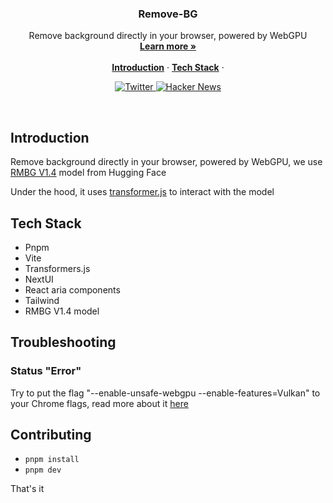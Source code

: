 <h3 align="center">Remove-BG</h3>

<p align="center">
    Remove background directly in your browser, powered by WebGPU
    <br />
    <a href="https://bannerify.co/tools/remove-bg"><strong>Learn more »</strong></a>
    <br />
    <br />
    <a href="#introduction"><strong>Introduction</strong></a> ·
    <a href="#tech-stack"><strong>Tech Stack</strong></a> ·
</p>

<p align="center">
  <a href="https://twitter.com/duc__an">
    <img src="https://img.shields.io/twitter/follow/duc__an?style=flat&label=%40duc__an&logo=twitter&color=0bf&logoColor=fff" alt="Twitter" />
  </a>
  <a href="https://news.ycombinator.com/item?id=41358490"><img src="https://img.shields.io/badge/Hacker%20News-200-%23FF6600" alt="Hacker News"></a>
</p>

<br/>

## Introduction

Remove background directly in your browser, powered by WebGPU, we use [RMBG V1.4](https://huggingface.co/briaai/RMBG-1.4) model from Hugging Face

Under the hood, it uses [transformer.js](https://huggingface.co/docs/transformers.js/index) to interact with the model

## Tech Stack

- Pnpm
- Vite
- Transformers.js
- NextUI
- React aria components
- Tailwind
- RMBG V1.4 model

## Troubleshooting

### Status "Error"
Try to put the  flag "--enable-unsafe-webgpu --enable-features=Vulkan" to your Chrome flags, read more about it [here](https://github.com/gpuweb/gpuweb/wiki/Implementation-Status#chromium-chrome-edge-etc)

## Contributing

- `pnpm install`
- `pnpm dev`

That's it
